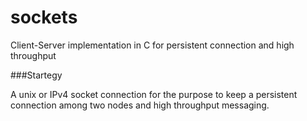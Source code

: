 sockets
=======

Client-Server implementation in C for persistent connection and high throughput


###Startegy

A unix or IPv4 socket connection for the purpose to keep a persistent connection among two nodes and high throughput messaging.
